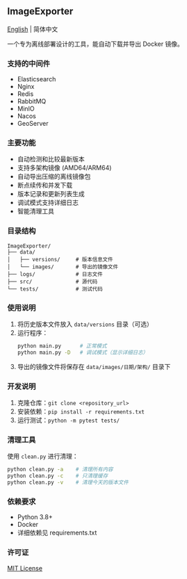 ## ImageExporter

[English](README_EN.md) | 简体中文

一个专为离线部署设计的工具，能自动下载并导出 Docker 镜像。

### 支持的中间件

- Elasticsearch 
- Nginx
- Redis
- RabbitMQ
- MinIO
- Nacos
- GeoServer

### 主要功能

- 自动检测和比较最新版本
- 支持多架构镜像 (AMD64/ARM64)
- 自动导出压缩的离线镜像包
- 断点续传和并发下载
- 版本记录和更新列表生成
- 调试模式支持详细日志
- 智能清理工具

### 目录结构

```
ImageExporter/
├── data/
│   ├── versions/     # 版本信息文件
│   └── images/       # 导出的镜像文件
├── logs/             # 日志文件
├── src/              # 源代码
└── tests/            # 测试代码
```

### 使用说明

1. 将历史版本文件放入 `data/versions` 目录（可选）
2. 运行程序：
   ```bash
   python main.py      # 正常模式
   python main.py -D   # 调试模式（显示详细日志）
   ```
3. 导出的镜像文件将保存在 `data/images/日期/架构/` 目录下

### 开发说明

1. 克隆仓库：`git clone <repository_url>`
2. 安装依赖：`pip install -r requirements.txt`
3. 运行测试：`python -m pytest tests/`

### 清理工具

使用 `clean.py` 进行清理：
```bash
python clean.py -a    # 清理所有内容
python clean.py -c    # 只清理缓存
python clean.py -v    # 清理今天的版本文件
```

### 依赖要求

- Python 3.8+
- Docker
- 详细依赖见 requirements.txt

### 许可证

[MIT License](LICENSE)
